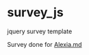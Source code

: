 # survey_js
jquery survey template 

Survey done for [Alexia.md](https://www.alexia.md/promotion/quiz.html)
